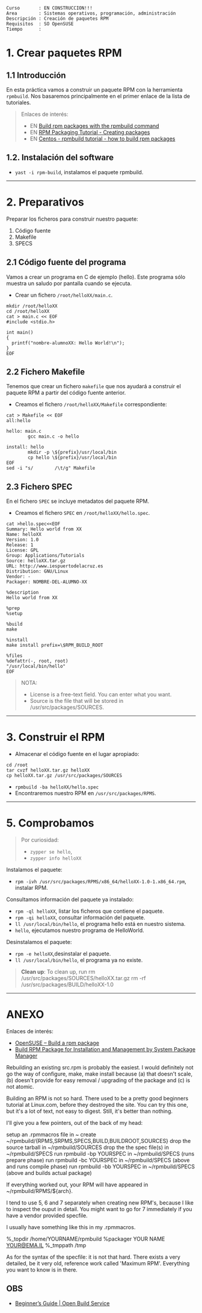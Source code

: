 
```
Curso       : EN CONSTRUCCION!!!
Area        : Sistemas operativos, programación, administración
Descripción : Creación de paquetes RPM
Requisitos  : SO OpenSUSE
Tiempo      :
```

# 1. Crear paquetes RPM

## 1.1 Introducción

En esta práctica vamos a construir un paquete RPM con la herramienta `rpmbuild`. Nos basaremos principalmente en el primer enlace de la lista de tutoriales.

> Enlaces de interés:
> * EN [Build rpm packages with the rpmbuild command](http://www.linuxintro.org/wiki/Build_rpm_packages_with_the_rpmbuild_command)
> * EN [RPM Packaging Tutorial - Creating packages](http://duncan.codes/tutorials/rpm-packaging/index.html#creating-packages)
> * EN [Centos - rpmbuild tutorial - how to build rpm packages](https://rogerwelin.github.io/rpm/rpmbuild/2015/04/04/rpmbuild-tutorial-part-1.html)

## 1.2. Instalación del software

* `yast -i rpm-build`, instalamos el paquete rpmbuild.

---
# 2. Preparativos

Preparar los ficheros para construir nuestro paquete:
1. Código fuente
1. Makefile
1. SPECS

## 2.1 Código fuente del programa

Vamos a crear un programa en C de ejemplo (hello). Este programa sólo muestra un saludo por pantalla cuando se ejecuta.

* Crear un fichero `/root/helloXX/main.c`.
```
mkdir /root/helloXX
cd /root/helloXX
cat > main.c << EOF
#include <stdio.h>

int main()
{
  printf("nombre-alumnoXX: Hello World!\n");
}
EOF
```

## 2.2 Fichero Makefile

Tenemos que crear un fichero `makefile` que nos ayudará a construir el paquete RPM a partir del código fuente anterior.

* Creamos el fichero `/root/helloXX/Makefile` correspondiente:
```
cat > Makefile << EOF
all:hello

hello: main.c
        gcc main.c -o hello

install: hello
        mkdir -p \${prefix}/usr/local/bin
        cp hello \${prefix}/usr/local/bin
EOF
sed -i "s/        /\t/g" Makefile
```

## 2.3 Fichero SPEC

En el fichero `SPEC` se incluye metadatos del paquete RPM.

* Creamos el fichero `SPEC` en `/root/helloXX/hello.spec`.

```
cat >hello.spec<<EOF
Summary: Hello world from XX
Name: helloXX
Version: 1.0
Release: 1
License: GPL
Group: Applications/Tutorials
Source: helloXX.tar.gz
URL: http://www.iespuertodelacruz.es
Distribution: GNU/Linux
Vendor: -
Packager: NOMBRE-DEL-ALUMNO-XX

%description
Hello world from XX

%prep
%setup

%build
make

%install
make install prefix=\$RPM_BUILD_ROOT

%files
%defattr(-, root, root)
"/usr/local/bin/hello"
EOF
```

> NOTA:
> * License is a free-text field. You can enter what you want.
> * Source is the file that will be stored in /usr/src/packages/SOURCES.

---
# 3. Construir el RPM

* Almacenar el código fuente en el lugar apropiado:
```
cd /root
tar cvzf helloXX.tar.gz helloXX
cp helloXX.tar.gz /usr/src/packages/SOURCES
```
* `rpmbuild -ba helloXX/hello.spec`
* Encontraremos nuestro RPM en `/usr/src/packages/RPMS`.

----

# 5. Comprobamos

> Por curiosidad:
> * `zypper se hello`,
> * `zypper info helloXX`

Instalamos el paquete:
* `rpm -ivh /usr/src/packages/RPMS/x86_64/helloXX-1.0-1.x86_64.rpm`, instalar RPM.

Consultamos información del paquete ya instalado:
* `rpm -ql helloXX`, listar los ficheros que contiene el paquete.
* `rpm -qi helloXX`, consultar información del paquete.
* `ll /usr/local/bin/hello`, el programa hello está en nuestro sistema.
* `hello`, ejecutamos nuestro programa de HelloWorld.

Desinstalamos el paquete:
* `rpm -e helloXX`,desinstalar el paquete.
* `ll /usr/local/bin/hello`, el programa ya no existe.

> **Clean up**: To clean up, run
> rm /usr/src/packages/SOURCES/helloXX.tar.gz
> rm -rf /usr/src/packages/BUILD/helloXX-1.0

---
# ANEXO

Enlaces de interés:
* [OpenSUSE – Build a rpm package](https://eureka.ykyuen.info/2009/12/28/opensuse-build-a-rpm-package/)
* [Build RPM Package for Installation and Management by System Package Manager](https://www.ordinatechnic.com/os-specific-guides/opensuse/build-rpm-package-for-local-installation)

Rebuilding an existing src.rpm is probably the easiest. I would definitely not go the way of configure, make, make install because (a) that doesn't scale, (b) doesn't provide for easy removal / upgrading of the package and (c) is not atomic.

Building an RPM is not so hard. There used to be a pretty good beginners tutorial at Linux.com, before they destroyed the site. You can try this one, but it's a lot of text, not easy to digest. Still, it's better than nothing.

I'll give you a few pointers, out of the back of my head:

   setup an .rpmmacros file in ~
   create ~/rpmbuild/{RPMS,SRPMS,SPECS,BUILD,BUILDROOT,SOURCES}
   drop the source tarball in ~/rpmbuild/SOURCES
   drop the the spec file(s) in ~/rpmbuild/SPECS
   run rpmbuild -bp YOURSPEC in ~/rpmbuild/SPECS (runs prepare phase)
   run rpmbuild -bc YOURSPEC in ~/rpmbuild/SPECS (above and runs compile phase)
   run rpmbuild -bb YOURSPEC in ~/rpmbuild/SPECS (above and builds actual package)

If everything worked out, your RPM will have appeared in ~/rpmbuild/RPMS/${arch}.

I tend to use 5, 6 and 7 separately when creating new RPM's, because I like to inspect the ouput in detail. You might want to go for 7 immediately if you have a vendor provided specfile.

I usually have something like this in my .rpmmacros.

%_topdir /home/YOURNAME/rpmbuild
%packager YOUR NAME <YOUR@EMA.IL>
%_tmppath /tmp

As for the syntax of the specfile: it is not that hard. There exists a very detailed, be it very old, reference work called 'Maximum RPM'. Everything you want to know is in there.


## OBS

* [Beginnerʼs Guide | Open Build Service](https://openbuildservice.org/help/manuals/obs-beginners-guide/)
